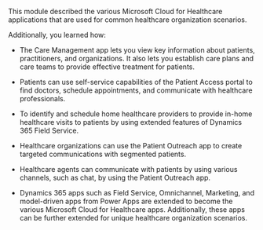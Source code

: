 This module described the various Microsoft Cloud for Healthcare applications that are used for common healthcare organization scenarios.

Additionally, you learned how:

- The Care Management app lets you view key information about patients, practitioners, and organizations. It also lets you establish care plans and care teams to provide effective treatment for patients.

- Patients can use self-service capabilities of the Patient Access portal to find doctors, schedule appointments, and communicate with healthcare professionals.

- To identify and schedule home healthcare providers to provide in-home healthcare visits to patients by using extended features of Dynamics 365 Field Service.

- Healthcare organizations can use the Patient Outreach app to create targeted communications with segmented patients.

- Healthcare agents can communicate with patients by using various channels, such as chat, by using the Patient Outreach app.

- Dynamics 365 apps such as Field Service, Omnichannel, Marketing, and model-driven apps from Power Apps are extended to become the various Microsoft Cloud for Healthcare apps. Additionally, these apps can be further extended for unique healthcare organization scenarios.
